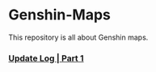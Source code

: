 # Genshin-Maps
This repository is all about Genshin maps.

### [Update Log | Part 1](https://github.com/endercat0909/Genshin-Maps/blob/main/Update_HistoryCBT-1.6.0.md)
